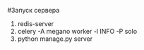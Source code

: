 #Запуск сервера

1. redis-server
2. celery -A megano worker -l INFO -P solo
3. python manage.py server